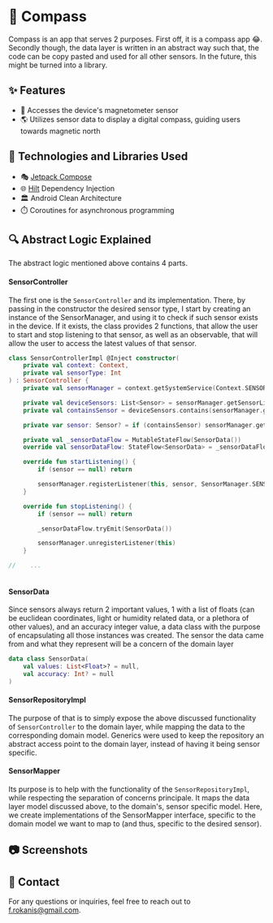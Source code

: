 # 🧭 Compass

Compass is an app that serves 2 purposes. First off, it is a compass app 😂. Secondly though, the data layer is written in an abstract way such that, the code can be copy pasted and used for all other sensors. In the future, this might be turned into a library. 

## ✨ Features

- 🧲 Accesses the device's magnetometer sensor
- 🌎 Utilizes sensor data to display a digital compass, guiding users towards magnetic north

## 🚀 Technologies and Libraries Used

- 🎭 [Jetpack Compose](https://developer.android.com/jetpack/compose)
- 🌐 [Hilt](https://developer.android.com/training/dependency-injection/hilt-android) Dependency Injection
- 🏛️ Android Clean Architecture
- ⏱️ Coroutines for asynchronous programming

## 🔍 Abstract Logic Explained
The abstract logic mentioned above contains 4 parts. 

#### SensorController
The first one is the ``SensorController`` and its implementation. There, by passing in the constructor the desired sensor type, I start by creating an instance of the SensorManager, and using it to check if such sensor exists in the device. If it exists, the class provides 2 functions, that allow the user to start and stop listening to that sensor, 
as well as an observable, that will allow the user to access the latest values of that sensor.

```kotlin
class SensorControllerImpl @Inject constructor(
    private val context: Context,
    private val sensorType: Int
) : SensorController {
    private val sensorManager = context.getSystemService(Context.SENSOR_SERVICE) as SensorManager

    private val deviceSensors: List<Sensor> = sensorManager.getSensorList(Sensor.TYPE_ALL)
    private val containsSensor = deviceSensors.contains(sensorManager.getDefaultSensor(sensorType))

    private var sensor: Sensor? = if (containsSensor) sensorManager.getDefaultSensor(sensorType) else null

    private val _sensorDataFlow = MutableStateFlow(SensorData())
    override val sensorDataFlow: StateFlow<SensorData> = _sensorDataFlow.asStateFlow()

    override fun startListening() {
        if (sensor == null) return

        sensorManager.registerListener(this, sensor, SensorManager.SENSOR_DELAY_NORMAL)
    }

    override fun stopListening() {
        if (sensor == null) return

        _sensorDataFlow.tryEmit(SensorData())

        sensorManager.unregisterListener(this)
    }

//    ...
    
```

#### SensorData
Since sensors always return 2 important values, 1 with a list of floats (can be euclidean coordinates, light or humidity related data, or a plethora of other values), and an accuracy integer value, a data class with the purpose of encapsulating all those instances was created. The sensor the data came from and what they represent will be a concern of the domain layer 

```kotlin
data class SensorData(
    val values: List<Float>? = null,
    val accuracy: Int? = null
)
```
    

#### SensorRepositoryImpl
The purpose of that is to simply expose the above discussed functionality of ``SensorController`` to the domain layer, while mapping the data to the corresponding domain model. Generics were used to keep the repository an abstract access point to the domain layer, instead of having it being sensor specific.


#### SensorMapper
Its purpose is to help with the functionality of the ``SensorRepositoryImpl``, while respecting the separation of concerns principale. It maps the data layer model discussed above, to the domain's, sensor specific model. Here, we create implementations of the SensorMapper interface, specific to the domain model we want to map to (and thus, specific to the desired sensor).



## 📷 Screenshots


## 📧 Contact
For any questions or inquiries, feel free to reach out to [f.rokanis@gmail.com](mailto:f.rokanis@gmail.com).
